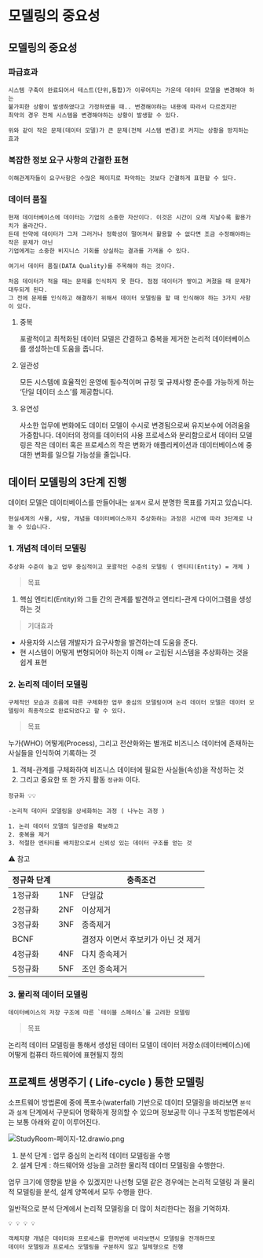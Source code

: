 # 모델링의 중요성

## 모델링의 중요성

### 파급효과

```
시스템 구축이 완료되어서 테스트(단위,통합)가 이루어지는 가운데 데이터 모델을 변경해야 하는
불가피한 상황이 발생하였다고 가정하였을 때.. 변경해야하는 내용에 따라서 다르겠지만
최악의 경우 전체 시스템을 변경해야하는 상황이 발생할 수 있다.

위와 같이 작은 문제(데이터 모델)가 큰 문제(전체 시스템 변경)로 커지는 상황을 방지하는 효과
```

### 복잡한 정보 요구 사항의 간결한 표현

```
이해관계자들이 요구사항은 수많은 페이지로 파악하는 것보다 간결하게 표현할 수 있다.
```

### 데이터 품질

```
현재 데이터베이스에 데이터는 기업의 소중한 자산이다. 이것은 시간이 오래 지날수록 활용가치가 올라간다.
든데 만약에 데이터가 그저 그러거나 정확성이 떨어져서 활용할 수 없다면 조금 수정해야하는 작은 문제가 아닌
기업에게는 소중한 비지니스 기회를 상실하는 결과를 가져올 수 있다.

여기서 데이터 품질(DATA Quality)를 주목해야 하는 것이다.

처음 데이터가 적을 때는 문제를 인식하지 못 한다. 점점 데이터가 쌓이고 켜졌을 때 문제가 대두되게 된다.
그 전에 문제를 인식하고 해결하기 위해서 데이터 모델링을 할 때 인식해야 하는 3가지 사항이 있다.
```

1. 중복
    
    포괄적이고 최적화된 데이터 모델은 간결하고 중복을 제거한 논리적 데이터베이스를 생성하는데 도움을 줍니다.
    
2. 일관성
    
    모든 시스템에 효율적인 운영에 필수적이며 규정 및 규제사항 준수를 가능하게 하는 ‘단일 데이터 소스’를 제공합니다.
    
3. 유연성
    
    사소한 업무에 변화에도 데이터 모델이 수시로 변경됨으로써 유지보수에 어려움을 가중합니다. 데이터의 정의를 데이터의 사용 프로세스와 분리함으로서 데이터 모델링은 작은 데이터 혹은 프로세스의 작은 변화가 애플리케이션과 데이터베이스에 중대한 변화를 일으킬 가능성을 줄입니다.
    

## 데이터 모델링의 3단계 진행

데이터 모델은 데이터베이스를 만들어내는 `설계서` 로서 분명한 목표를 가지고 있습니다.

```
현실세계의 사물, 사람, 개념을 데이터베이스까지 추상화하는 과정은 시간에 따라 3단계로 나눌 수 있습니다.
```

### 1. 개념적 데이터 모델링

```
추상화 수준이 높고 업무 중심적이고 포괄적인 수준의 모델링 ( 엔티티(Entity) = 개체 )
```

> 목표
> 
1. 핵심 엔티티(Entity)와 그들 간의 관계를 발견하고 엔티티-관계 다이어그램을 생성하는 것

> 기대효과
> 
- 사용자와 시스템 개발자가 요구사항을 발견하는데 도움을 준다.
- 현 시스템이 어떻게 변형되어야 하는지 이해 `or` 고립된 시스템을 추상화하는 것을 쉽게 표현

### 2. 논리적 데이터 모델링

```
구체적인 모습과 흐름에 따른 구체화한 업무 중심의 모델링이며 논리 데이터 모델은 데이터 모델링이 최종적으로 완료되었다고 할 수 있다.
```

> 목표
> 

누가(WHO) 어떻게(Process), 그리고 전산화와는 별개로 비즈니스 데이터에 존재하는 사실들을 인식하여 기록하는 것

1. 객체-관계를 구체화하여 비즈니스 데이터에 필요한 사실들(속성)을 작성하는 것
2. 그리고 중요한 또 한 가지 활동 `정규화` 이다.

```
정규화 💡💡

-논리적 데이터 모델링을 상세화하는 과정 ( 나누는 과정 )

1. 논리 데이터 모델의 일관성을 확보하고
2. 중복을 제거
3. 적절한 엔티티를 배치함으로서 신뢰성 있는 데이터 구조를 얻는 것 
```

⚠️ 참고

| 정규화 단계 |  | 충족조건 |
| --- | --- | --- |
| 1정규화 | 1NF | 단일값 |
| 2정규화 | 2NF | 이상제거 |
| 3정규화 | 3NF | 종족제거 |
| BCNF |  | 결정자 이면서 후보키가 아닌 것 제거 |
| 4정규화 | 4NF | 다치 종속제거 |
| 5정규화 | 5NF | 조인 종속제거 |

### 3. 물리적 데이터 모델링

```
데이터베이스의 저장 구조에 따른 `테이블 스페이스`를 고려한 모델링
```

> 목표
> 

논리적 데이터 모델링을 통해서 생성된 데이터 모델이 데이터 저장소(데이터베이스)에 어떻게 컴퓨터 하드웨어에 표현될지 정의

## 프로젝트 생명주기 ( Life-cycle ) 통한 모델링

소프트웨어 방법론에 중에 폭포수(waterfall) 기반으로 데이터 모델링을 바라보면 `분석` 과 `설계` 단계에서 구분되어 명확하게 정의할 수 있으며 정보공학 이나 구조적 방법론에서는 보통 아래와 같이 이루어진다.

![StudyRoom-페이지-12.drawio.png](%E1%84%86%E1%85%A9%E1%84%83%E1%85%A6%E1%86%AF%E1%84%85%E1%85%B5%E1%86%BC%E1%84%8B%E1%85%B4%20%E1%84%8C%E1%85%AE%E1%86%BC%E1%84%8B%E1%85%AD%E1%84%89%E1%85%A5%E1%86%BC%20cf68fc008800492482f5363ce557a9d3/StudyRoom-%25ED%258E%2598%25EC%259D%25B4%25EC%25A7%2580-12.drawio.png)

1. 분석 단계 : 업무 중심의 논리적 데이터 모델링을 수행
2. 설계 단계 : 하드웨어와 성능을 고려한 물리적 데이터 모델링을 수행한다.

업무 크기에 영향을 받을 수 있겠지만 나선형 모델 같은 경우에는 논리적 모델링 과 물리적 모델링을 분석, 설계 양쪽에서 모두 수행을 한다.

일반적으로 분석 단계에서 논리적 모델링을 더 많이 처리한다는 점을 기억하자.

```
💡 💡 💡 💡 

객체지향 개념은 데이터와 프로세스를 한꺼번에 바라보면서 모델링을 전개하므로 
데이터 모델링과 프로세스 모델링을 구분하지 않고 일체형으로 진행
```